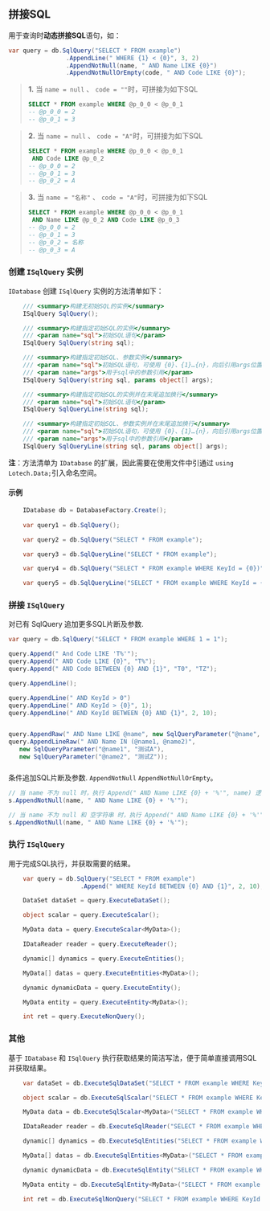 ## 拼接SQL

用于查询时**动态拼接SQL**语句，如：
```csharp
var query = db.SqlQuery("SELECT * FROM example")
                .AppendLine(" WHERE {1} < {0}", 3, 2)
                .AppendNotNull(name, " AND Name LIKE {0}")
                .AppendNotNullOrEmpty(code, " AND Code LIKE {0}");
```
> **1.** 当 `name = null` 、 `code = ""`时，可拼接为如下SQL
>```sql
>SELECT * FROM example WHERE @p_0_0 < @p_0_1
> -- @p_0_0 = 2
> -- @p_0_1 = 3
>```

> **2.** 当 `name = null` 、 `code = "A"`时，可拼接为如下SQL
> ```sql
> SELECT * FROM example WHERE @p_0_0 < @p_0_1
>  AND Code LIKE @p_0_2
> -- @p_0_0 = 2
> -- @p_0_1 = 3
> -- @p_0_2 = A
> ```

> **3.**  当 `name = "名称"` 、 `code = "A"`时，可拼接为如下SQL
> ```sql
> SELECT * FROM example WHERE @p_0_0 < @p_0_1
>  AND Name LIKE @p_0_2 AND Code LIKE @p_0_3
> -- @p_0_0 = 2
> -- @p_0_1 = 3
> -- @p_0_2 = 名称
> -- @p_0_3 = A
> ```

### **创建 `ISqlQuery` 实例**

`IDatabase` 创建 `ISqlQuery` 实例的方法清单如下：

```csharp
    /// <summary>构建无初始SQL的实例</summary>
    ISqlQuery SqlQuery();

    /// <summary>构建指定初始SQL的实例</summary>
    /// <param name="sql">初始SQL语句</param>
    ISqlQuery SqlQuery(string sql);

    /// <summary>构建指定初始SQL、参数实例</summary>
    /// <param name="sql">初始SQL语句，可使用 {0}、{1}…{n}，向后引用args位置上的参数值</param>
    /// <param name="args">用于sql中的参数引用</param>
    ISqlQuery SqlQuery(string sql, params object[] args);

    /// <summary>构建指定初始SQL的实例并在末尾追加换行</summary>
    /// <param name="sql">初始SQL语句</param>
    ISqlQuery SqlQueryLine(string sql);

    /// <summary>构建指定初始SQL、参数实例并在末尾追加换行</summary>
    /// <param name="sql">初始SQL语句，可使用 {0}、{1}…{n}，向后引用args位置上的参数值</param>
    /// <param name="args">用于sql中的参数引用</param>
    ISqlQuery SqlQueryLine(string sql, params object[] args);
```
**注**：方法清单为 `IDatabase` 的扩展，因此需要在使用文件中引通过 `using Lotech.Data;`引入命名空间。

#### 示例
```csharp
    IDatabase db = DatabaseFactory.Create();
    
    var query1 = db.SqlQuery();

    var query2 = db.SqlQuery("SELECT * FROM example");

    var query3 = db.SqlQueryLine("SELECT * FROM example");

    var query4 = db.SqlQuery("SELECT * FROM example WHERE KeyId = {0})", 1);

    var query5 = db.SqlQueryLine("SELECT * FROM example WHERE KeyId = {0})", 1);
```

### **拼接 `ISqlQuery`**
  对已有 SqlQuery 追加更多SQL片断及参数.
```csharp
var query = db.SqlQuery("SELECT * FROM example WHERE 1 = 1");

query.Append(" And Code LIKE 'T%'");
query.Append(" AND Code LIKE {0}", "T%");
query.Append(" AND Code BETWEEN {0} AND {1}", "T0", "TZ");

query.AppendLine();

query.AppendLine(" AND KeyId > 0")
query.AppendLine(" AND KeyId > {0}", 1);
query.AppendLine(" AND KeyId BETWEEN {0} AND {1}", 2, 10);


query.AppendRaw(" AND Name LIKE @name", new SqlQueryParameter("@name", "测试%"));
query.AppendLineRaw(" AND Name IN (@name1, @name2)", 
   new SqlQueryParameter("@name1", "测试A"),
   new SqlQueryParameter("@name2", "测试Z"));
```
###

   条件追加SQL片断及参数. `AppendNotNull` `AppendNotNullOrEmpty`。

```csharp
// 当 name 不为 null 时，执行 Append(" AND Name LIKE {0} + '%'", name) 逻辑
s.AppendNotNull(name, " AND Name LIKE {0} + '%'");

// 当 name 不为 null 和 空字符串 时，执行 Append(" AND Name LIKE {0} + '%'", name) 逻辑
s.AppendNotNull(name, " AND Name LIKE {0} + '%'");
```


### **执行 `ISqlQuery`**
  用于完成SQL执行，并获取需要的结果。

```csharp
    var query = db.SqlQuery("SELECT * FROM example")
                    .Append(" WHERE KeyId BETWEEN {0} AND {1}", 2, 10);

    DataSet dataSet = query.ExecuteDataSet();

    object scalar = query.ExecuteScalar();

    MyData data = query.ExecuteScalar<MyData>();

    IDataReader reader = query.ExecuteReader();

    dynamic[] dynamics = query.ExecuteEntities();

    MyData[] datas = query.ExecuteEntities<MyData>();

    dynamic dynamicData = query.ExecuteEntity();

    MyData entity = query.ExecuteEntity<MyData>();

    int ret = query.ExecuteNonQuery();
```

### 其他
  基于 `IDatabase` 和 `ISqlQuery` 执行获取结果的简洁写法，便于简单直接调用SQL并获取结果。

```csharp
    var dataSet = db.ExecuteSqlDataSet("SELECT * FROM example WHERE KeyId BETWEEN {0} AND {1}", 2, 10);

    object scalar = db.ExecuteSqlScalar("SELECT * FROM example WHERE KeyId BETWEEN {0} AND {1}", 2, 10);

    MyData data = db.ExecuteSqlScalar<MyData>("SELECT * FROM example WHERE KeyId BETWEEN {0} AND {1}", 2, 10);

    IDataReader reader = db.ExecuteSqlReader("SELECT * FROM example WHERE KeyId BETWEEN {0} AND {1}", 2, 10);

    dynamic[] dynamics = db.ExecuteSqlEntities("SELECT * FROM example WHERE KeyId BETWEEN {0} AND {1}", 2, 10);

    MyData[] datas = db.ExecuteSqlEntities<MyData>("SELECT * FROM example WHERE KeyId BETWEEN {0} AND {1}", 2, 10);

    dynamic dynamicData = db.ExecuteSqlEntity("SELECT * FROM example WHERE KeyId BETWEEN {0} AND {1}", 2, 10);

    MyData entity = db.ExecuteSqlEntity<MyData>("SELECT * FROM example WHERE KeyId BETWEEN {0} AND {1}", 2, 10);

    int ret = db.ExecuteSqlNonQuery("SELECT * FROM example WHERE KeyId BETWEEN {0} AND {1}", 2, 10);
```